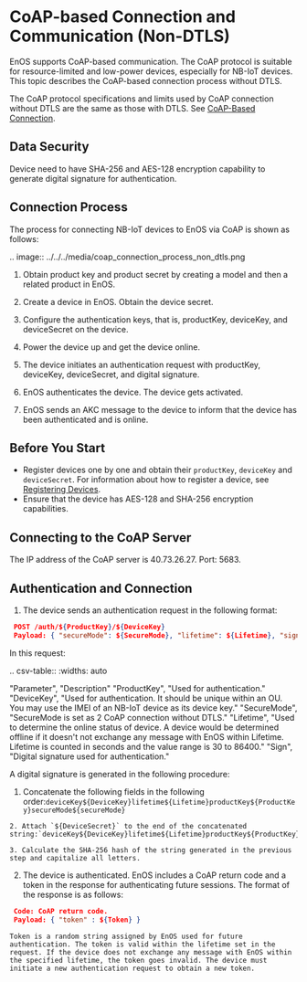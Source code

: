 # CoAP-based Connection and Communication (Non-DTLS)

EnOS supports CoAP-based communication. The CoAP protocol is suitable for resource-limited and low-power devices, especially for NB-IoT devices. This topic describes the CoAP-based connection process without DTLS.

The CoAP protocol specifications and limits used by CoAP connection without DTLS are the same as those with DTLS. See [CoAP-Based Connection](../../../learn/enos_coap).

## Data Security

Device need to have SHA-256 and AES-128 encryption capability to generate digital signature for authentication.

## Connection Process

The process for connecting NB-IoT devices to EnOS via CoAP is shown as follows:

.. image:: ../../../media/coap_connection_process_non_dtls.png

1. Obtain product key and product secret by creating a model and then a related product in EnOS.

2. Create a device in EnOS. Obtain the device secret.
   
3. Configure the authentication keys, that is, productKey, deviceKey, and deviceSecret on the device.
    
4. Power the device up and get the device online.

5. The device initiates an authentication request with productKey, deviceKey, deviceSecret, and digital signature.

6. EnOS authenticates the device. The device gets activated.

7. EnOS sends an AKC message to the device to inform that the device has been authenticated and is online.

## Before You Start

- Register devices one by one and obtain their `productKey`, `deviceKey` and `deviceSecret`. For information about how to register a device, see [Registering Devices](../../howto/device/manage/creating_device).
- Ensure that the device has AES-128 and SHA-256 encryption capabilities.

## Connecting to the CoAP Server

The IP address of the CoAP server  is 40.73.26.27. Port: 5683.

## Authentication and Connection

1. The device sends an authentication request in the following format:
  ```json
   POST /auth/${ProductKey}/${DeviceKey}
   Payload: { "secureMode": ${SecureMode}, "lifetime": ${Lifetime}, "sign": ${sign} }
  ```
  In this request:

  .. csv-table::
   :widths: auto

   "Parameter", "Description"
   "ProductKey", "Used for authentication."
   "DeviceKey",	"Used for authentication. It should be unique within an OU. You may use the IMEI of an NB-IoT device as its device key."
   "SecureMode", "SecureMode is set as 2 CoAP connection without DTLS."
   "Lifetime", "Used to determine the online status of device. A device would be determined offline if it doesn't not exchange any message with EnOS within Lifetime. Lifetime is counted in seconds and the value range is 30 to 86400."
   "Sign",	"Digital signature used for authentication."

 A digital signature is generated in the following procedure:

   1. Concatenate the following fields in the following order:`deviceKey${DeviceKey}lifetime${Lifetime}productKey${ProductKey}secureMode${secureMode}`
   
    2. Attach `${DeviceSecret}` to the end of the concatenated string:`deviceKey${DeviceKey}lifetime${Lifetime}productKey${ProductKey}secureMode${secureMode}${DeviceSecret}`
   
    3. Calculate the SHA-256 hash of the string generated in the previous step and capitalize all letters.

2. The device is authenticated. EnOS includes a CoAP return code and a token in the response for authenticating future sessions. The format of the response is as follows:
  ```json
   Code: CoAP return code.
   Payload: { "token" : ${Token} }
   ```
    
    Token is a random string assigned by EnOS used for future authentication. The token is valid within the lifetime set in the request. If the device does not exchange any message with EnOS within the specified lifetime, the token goes invalid. The device must initiate a new authentication request to obtain a new token.






 

 

